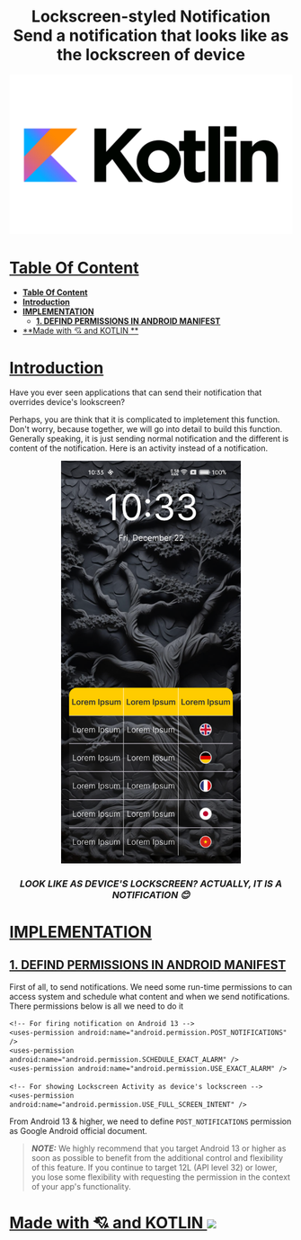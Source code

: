 <h1 align="center">Lockscreen-styled Notification<br/>
   Send a notification that looks like as the lockscreen of device
</h1>

<p align="center">
    <img src="./photo/kotlin.png" width="1280" />
</p>


# [**Table Of Content**](#table-of-content)
- [**Table Of Content**](#table-of-content)
- [**Introduction**](#introduction)
- [**IMPLEMENTATION**](#implementation)
  - [**1. DEFIND PERMISSIONS IN ANDROID MANIFEST**](#1-defind-permissions-in-android-manifest)
- [**Made with 💘 and KOTLIN **](#made-with--and-kotlin-)

# [**Introduction**](#introduction)

Have you ever seen applications that can send their notification that overrides device's lookscreen?

Perhaps, you are think that it is complicated to impletement this function. Don't worry, because together, we will go into detail to build this function. Generally speaking, it is just sending normal notification and the different is content of the notification. Here is an activity instead of a notification.

<p align="center">
    <img src="./photo/photo_01.png" width="320" />
</p>
<h3 align="center">

***LOOK LIKE AS DEVICE'S LOCKSCREEN? ACTUALLY, IT IS A NOTIFICATION 😊***
</h3>

# [**IMPLEMENTATION**](#implementation)

## [**1. DEFIND PERMISSIONS IN ANDROID MANIFEST**](#1-define-permission-in-android)

First of all, to send notifications. We need some run-time permissions to can access system and schedule what content and when we send notifications. There permissions below is all we need to do it

```
<!-- For firing notification on Android 13 -->
<uses-permission android:name="android.permission.POST_NOTIFICATIONS" />
<uses-permission android:name="android.permission.SCHEDULE_EXACT_ALARM" />
<uses-permission android:name="android.permission.USE_EXACT_ALARM" />

<!-- For showing Lockscreen Activity as device's lockscreen -->
<uses-permission android:name="android.permission.USE_FULL_SCREEN_INTENT" />
```

From Android 13 & higher, we need to define `POST_NOTIFICATIONS` permission as Google Android official document.

> **_NOTE:_**
    We highly recommend that you target Android 13 or higher as soon as possible to benefit from the additional control and flexibility of this feature. If you continue to target 12L (API level 32) or lower, you lose some flexibility with requesting the permission in the context of your app's functionality.
 
# [**Made with 💘 and KOTLIN <img src="https://www.vectorlogo.zone/logos/kotlinlang/kotlin-ar21.svg" width="60">**](#made-with-love-and-kotlin)